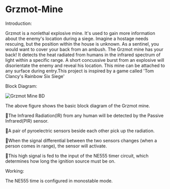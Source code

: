 # Grzmot-Mine
Introduction:

Grzmot is a nonlethal explosive mine. It's used to gain more information about the enemy's location during a siege. Imagine a hostage needs rescuing, but the position within the house is unknown. As a sentinel, you would want to cover your back from an ambush. The Grzmot mine has your back! It detects the heat radiated from humans in the infrared spectrum of light within a specific range. A short concussive burst from an explosive will disorientate the enemy and reveal his location. This mine can be attached to any surface during entry.This project is inspired by a game called 'Tom Clancy's Rainbow Six Siege'

Block Diagram:

![Grzmot Mine BD](https://user-images.githubusercontent.com/61559101/133403329-3741a4fc-66f9-48f4-8670-c9748fe78384.gif)

 The above figure shows the basic block diagram of the Grzmot mine. 
 
🔺The Infrared Radiation(IR) from any human will be detected by the Passive Infrared(PIR) sensor.

🔺A pair of pyroelectric sensors beside each other pick up the radiation.

🔺When the signal differential between the two sensors changes (when a person comes in range), the sensor will activate.

🔺This high signal is fed to the input of the NE555 timer circuit, which determines how long the ignition source must be on.

Working:

The NE555 time is configured in monostable mode.



